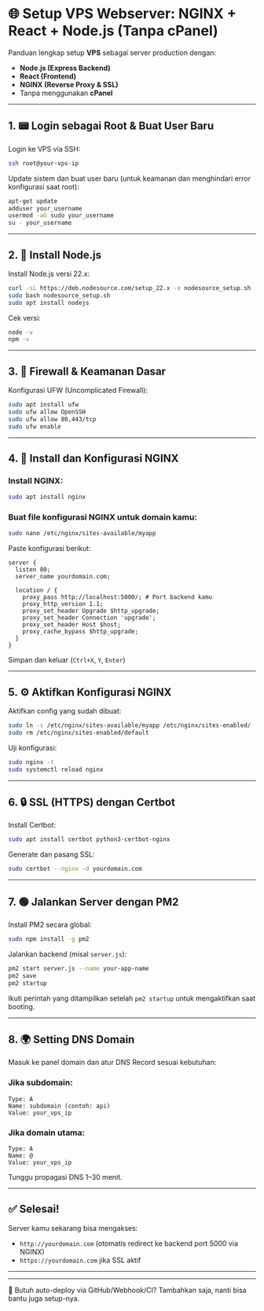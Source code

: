 # 🌐 Setup VPS Webserver: NGINX + React + Node.js (Tanpa cPanel)

Panduan lengkap setup **VPS** sebagai server production dengan:

* **Node.js (Express Backend)**
* **React (Frontend)**
* **NGINX (Reverse Proxy & SSL)**
* Tanpa menggunakan **cPanel**

---

## 1. 📟 Login sebagai Root & Buat User Baru

Login ke VPS via SSH:

```bash
ssh root@your-vps-ip
```

Update sistem dan buat user baru (untuk keamanan dan menghindari error konfigurasi saat root):

```bash
apt-get update
adduser your_username
usermod -aG sudo your_username
su - your_username
```

---

## 2. 🔧 Install Node.js

Install Node.js versi 22.x:

```bash
curl -sL https://deb.nodesource.com/setup_22.x -o nodesource_setup.sh
sudo bash nodesource_setup.sh
sudo apt install nodejs
```

Cek versi:

```bash
node -v
npm -v
```

---

## 3. 🔐 Firewall & Keamanan Dasar

Konfigurasi UFW (Uncomplicated Firewall):

```bash
sudo apt install ufw
sudo ufw allow OpenSSH
sudo ufw allow 80,443/tcp
sudo ufw enable
```

---

## 4. 🚀 Install dan Konfigurasi NGINX

### Install NGINX:

```bash
sudo apt install nginx
```

### Buat file konfigurasi NGINX untuk domain kamu:

```bash
sudo nano /etc/nginx/sites-available/myapp
```

Paste konfigurasi berikut:

```nginx
server {
  listen 80;
  server_name yourdomain.com;

  location / {
    proxy_pass http://localhost:5000/; # Port backend kamu
    proxy_http_version 1.1;
    proxy_set_header Upgrade $http_upgrade;
    proxy_set_header Connection 'upgrade';
    proxy_set_header Host $host;
    proxy_cache_bypass $http_upgrade;
  }
}
```

Simpan dan keluar (`Ctrl+X`, `Y`, `Enter`)

---

## 5. ⚙️ Aktifkan Konfigurasi NGINX

Aktifkan config yang sudah dibuat:

```bash
sudo ln -s /etc/nginx/sites-available/myapp /etc/nginx/sites-enabled/
sudo rm /etc/nginx/sites-enabled/default
```

Uji konfigurasi:

```bash
sudo nginx -t
sudo systemctl reload nginx
```

---

## 6. 🔒 SSL (HTTPS) dengan Certbot

Install Certbot:

```bash
sudo apt install certbot python3-certbot-nginx
```

Generate dan pasang SSL:

```bash
sudo certbot --nginx -d yourdomain.com
```

---

## 7. 🟢 Jalankan Server dengan PM2

Install PM2 secara global:

```bash
sudo npm install -g pm2
```

Jalankan backend (misal `server.js`):

```bash
pm2 start server.js --name your-app-name
pm2 save
pm2 startup
```

Ikuti perintah yang ditampilkan setelah `pm2 startup` untuk mengaktifkan saat booting.

---

## 8. 🌍 Setting DNS Domain

Masuk ke panel domain dan atur DNS Record sesuai kebutuhan:

### Jika subdomain:

```
Type: A
Name: subdomain (contoh: api)
Value: your_vps_ip
```

### Jika domain utama:

```
Type: A
Name: @
Value: your_vps_ip
```

Tunggu propagasi DNS 1–30 menit.

---

## ✅ Selesai!

Server kamu sekarang bisa mengakses:

* `http://yourdomain.com` (otomatis redirect ke backend port 5000 via NGINX)
* `https://yourdomain.com` jika SSL aktif

---


---

🧠 Butuh auto-deploy via GitHub/Webhook/CI? Tambahkan saja, nanti bisa bantu juga setup-nya.
